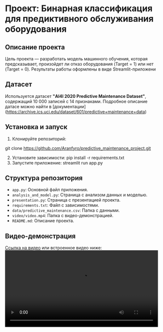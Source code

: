 # Проект: Бинарная классификация для предиктивного обслуживания оборудования

## Описание проекта
Цель проекта — разработать модель машинного обучения, которая
предсказывает, произойдет ли отказ оборудования (Target = 1) или нет
(Target = 0). Результаты работы оформлены в виде Streamlit-приложени
## Датасет
Используется датасет **"AI4I 2020 Predictive Maintenance Dataset"**,
содержащий 10 000 записей с 14 признаками. Подробное описание датасе
можно найти в [документации]
(https://archive.ics.uci.edu/dataset/601/predictive+maintenance+data)
## Установка и запуск
1. Клонируйте репозиторий:

 git clone <https://github.com/Aranfyro/predictive_maintenance_project.git>

2. Установите зависимости:
 pip install -r requirements.txt
3. Запустите приложение:
 streamlit run app.py
## Структура репозитория
- `app.py`: Основной файл приложения.
- `analysis_and_model.py`: Страница с анализом данных и моделью.
- `presentation.py`: Страница с презентацией проекта.
- `requirements.txt`: Файл с зависимостями.
- `data/predictive_maintenance.csv`: Папка с данными.
- `video/video.mp4`: Папка с видео-демонстрацией.
- `README.md`: Описание проекта.
## Видео-демонстрация
[Ссылка на видео](video/video.mp4) или встроенное видео ниже:
<video src="video/video.mp4" controls width="100%"></video>
